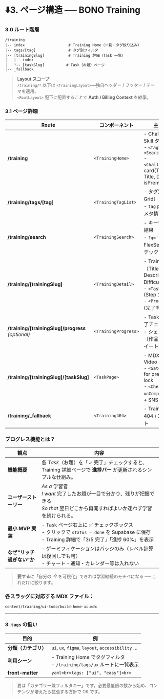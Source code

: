 # ⬇️3. ページ構造 ── BONO Training

### 3.0 ルート階層

```
/training
|-- index                    # Training Home（一覧・タグ絞り込み）
|-- tags/[tag]               # タグ別フィルタ
|-- [trainingSlug]           # Training 詳細（Task 一覧）
|   |-- index
|   └-- [taskSlug]          # Task（お題）ページ
|-- _fallback
```

> **Layout スコープ**  
> `/training/*` 以下は `<TrainingLayout>`―独自ヘッダー / フッター / テーマを適用。  
> `<RootLayout>` 配下に配置することで **Auth / Billing Context** を継承。

### 3.1 ページ詳細

| Route                                              | コンポーネント       | 主な責務                                                                                                                        |
| -------------------------------------------------- | -------------------- | ------------------------------------------------------------------------------------------------------------------------------- |
| **/training**                                      | `<TrainingHome>`     | - Challenge / Skill タブ切替<br>- `<TagFilter>` `<SearchBox>`<br>- `<ChallengeGrid>`: card(Thumb, Title, Difficulty, isPremium) |
| **/training/tags/[tag]**                           | `<TrainingTagList>`  | - タグ別一覧（同 Grid）<br>- `tag` param でメタ情報変更                                                                         |
| **/training/search**                               | `<TrainingSearch>`   | - キーワード検索結果<br>- `?q=` で FlexSearch インデックス参照                                                                  |
| **/training/[trainingSlug]**                       | `<TrainingDetail>`   | - Training 概要（Title, Description, Difficulty）<br>- `<TaskList>` (Step 1…n) <br>- `<ProgressBar>` (完了率)                   |
| **/training/[trainingSlug]/progress** _(optional)_ | `<TrainingProgress>` | - Task ごとの完了チェック編集<br>- シェアボタン（作品まとめツイート）                                                           |
| **/training/[trainingSlug]/[taskSlug]**            | `<TaskPage>`         | - MDX 本文 & Video <br>- `<GateBanner>` for premium lock <br>- `<Checkbox onComplete>` 更新 + SNS share                         |
| **/training/\_fallback**                           | `<Training404>`      | - Training 専用 404 / 301 ヒント                                                                                                |

### プログレス機能とは？

| 観点                       | 内容                                                                                                                                          |
| -------------------------- | --------------------------------------------------------------------------------------------------------------------------------------------- |
| **機能概要**               | 各 _Task_（お題）を「✓ 完了」チェックすると、Training 詳細ページで **進捗バー** が更新されるシンプルな仕組み。                                |
| **ユーザーストーリー**     | _As a_ 学習者<br>_I want_ 完了したお題が一目で分かり、残りが把握できる<br>_So that_ 翌日どこから再開すればよいか迷わず学習を続けられる。      |
| **最小 MVP 実装**          | - Task ページ右上に ✅ チェックボックス<br>- クリックで `status = done` を Supabase に保存<br>- Training 詳細で「3/5 完了」「進捗 60%」を表示 |
| **なぜ“リッチ過ぎない”か** | - ゲーミフィケーションはバッジのみ（レベル計算は後回しでも可）<br>- チャート・通知・カレンダー等は入れない                                    |

> **要するに**「自分の _今_ を可視化」できれば学習継続のモチベになる ── これだけに絞ります。

### 各スラッグに対応する MDX ファイル：

`content/training/ui-todo/build-home-ui.mdx`

---

### 3. `tags` の扱い

| 目的                 | 例                                                                       |
| -------------------- | ------------------------------------------------------------------------ |
| **分類（カテゴリ）** | `ui`, `ux`, `figma`, `layout`, `accessibility` …                         |
| **利用シーン**       | - Training Home でタグフィルタ<br>- `/training/tags/ux` ルートに一覧表示 |
| **front-matter**     | `yaml<br>tags: ["ui", "easy"]<br>`                                       |

> 要は「カテゴリー兼フィルタキー」です。必要最低限の数から始め、コンテンツが増えたら拡張する方針で OK です。
